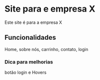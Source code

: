 # Site para e empresa X

Este site é para a empresa X

## Funcionalidades

Home, sobre nós, carrinho, contato, login

### Dica para melhorias

botão login e Hovers